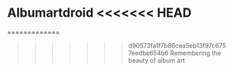 Albumartdroid
<<<<<<< HEAD
=======
=============

>>>>>>> d90573fa1f7b86cea5eb13f97c6757eedbe654b6
Remembering the beauty of album art